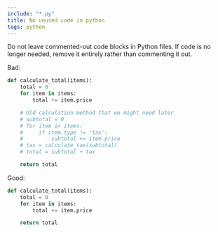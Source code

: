 ```yaml
---
include: "*.py"
title: No unused code in python
tags: python
---
```


Do not leave commented-out code blocks in Python files. If code is no longer needed, remove it entirely rather than commenting it out.

Bad:

```python
def calculate_total(items):
    total = 0
    for item in items:
        total += item.price

    # Old calculation method that we might need later
    # subtotal = 0
    # for item in items:
    #     if item.type != 'tax':
    #         subtotal += item.price
    # tax = calculate_tax(subtotal)
    # total = subtotal + tax

    return total
```

Good:

```python
def calculate_total(items):
    total = 0
    for item in items:
        total += item.price

    return total
```
